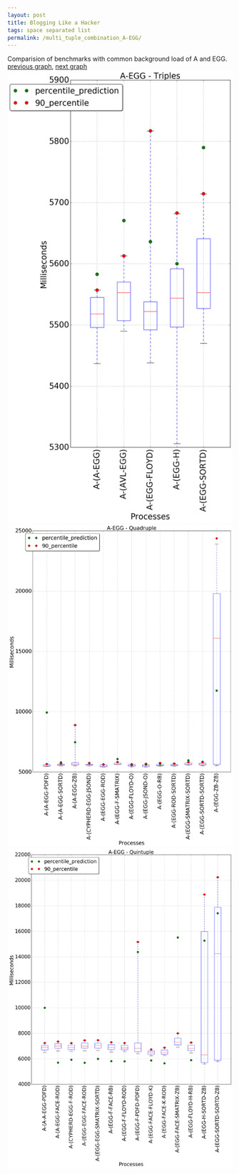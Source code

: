 ```yaml
---
layout: post
title: Blogging Like a Hacker
tags: space separated list
permalink: /multi_tuple_combination_A-EGG/
---
```


Comparision of benchmarks with common background load of A and EGG.
[previous graph](../multi_tuple_combination_A-CYPHERD/), [next graph](../multi_tuple_combination_A-FACE/)
![graph figure](./images/triple/A/A-EGG_box.png)![graph figure](./images/quadruple/A/A-EGG_box.png)![graph figure](./images/quintuple/A/A-EGG_box.png)
